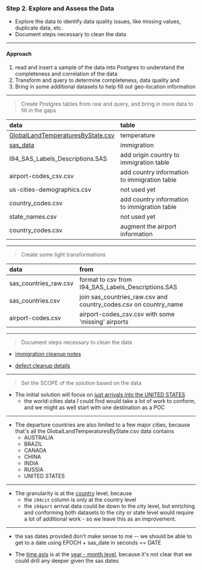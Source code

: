 ### Step 2. Explore and Assess the Data
- Explore the data to identify data quality issues, like missing values, duplicate data, etc.
- Document steps necessary to clean the data

---

#### Approach
1. read and insert a sample of the data into Postgres to understand the completeness and correlation of the data
2. Transform and query to determine completeness, data quality and 
3. Bring in some additional datasets to help fill out geo-location information

---

> Create Postgres tables from raw and query, and bring in more data to fill in the gaps

| data                                     | table                                        |
|:-----------------------------------------|:---------------------------------------------|
| <u>GlobalLandTemperaturesByState.csv</u> | temperature                                  |
| <u>sas_data</u>                          | immigration                                  |
| I94_SAS_Labels_Descriptions.SAS          | add origin country to immigration table      |
| airport-codes_csv.csv                    | add country information to immigration table |
| us-cities-demographics.csv               | not used yet                                 |
| country_codes.csv                        | add country information to immigration table |
| state_names.csv                          | not used yet                                 |
| country_codes.csv                        | augment the airport information              |

---

> Create some light transformations

| data                    | from                                                               |
|:------------------------|:-------------------------------------------------------------------|
| sas_countries_raw.csv   | format to csv from  I94_SAS_Labels_Descriptions.SAS                |
| sas_countries.csv       | join sas_countries_raw.csv and country_codes.csv on country_name   |
| airport-codes.csv       | airport-codes_csv.csv with some 'missing' airports                 |


---

> Document steps necessary to clean the data  

* [immigration cleanup notes](doc/step2.labnotes1.md)

* [defect cleanup details](doc/step2.labnotes2.md)
---

> Set the SCOPE of the solution based on the data


- The initial solution will focus on <u>just arrivals into the UNITED STATES</u> 
  - the world-cities data I could find would take a lot of work to conform, and we might as well start with one destination as a POC

---

- The departure countries are also limited to a few major cities, because that's all the GlobalLandTemperaturesByState.csv data contains
    - AUSTRALIA
    - BRAZIL
    - CANADA
    - CHINA
    - INDIA
    - RUSSIA
    - UNITED STATES

---

- The granularity is at the <u>country</u> level, because
    - the `i94cit` column is only at the country level
    - the `i94port` arrival data could be down to the city level, but enriching and conforming both datasets to the city or state level would require a lot of additional work - so we leave this as an improvement.

---

- the sas dates provided don't make sense to me -- we should be able to get to a date using EPOCH + sas_date in seconds  == DATE

- The <u>time axis</u> is at the <u>year - month level</u>, because it's not clear that we could drill any deeper given the sas dates




